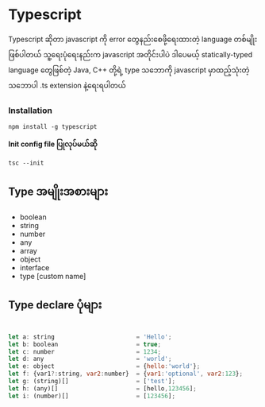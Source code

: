 # Typescript

Typescript ဆိုတာ javascript ကို error တွေနည်းစေဖို့ရေးထားတဲ့ language တစ်မျိုးဖြစ်ပါတယ် သူ့ရေးပုံရေးနည်းက javascript အတိုင်းပါပဲ
ဒါပေမယ့် statically-typed language တွေဖြစ်တဲ့ Java, C++ တို့ရဲ့ type သဘောကို javascript မှာထည့်သုံးတဲ့သဘောပါ 
.ts extension နဲ့ရေးရပါတယ် 


### Installation

```
npm install -g typescript
``` 

**Init config file ပြုလုပ်မယ်ဆို**

```
tsc --init
```

## Type အမျိုးအစားများ

- boolean
- string
- number
- any
- array
- object
- interface
- type [custom name]


## Type declare ပုံများ  

```javascript

let a: string                       = 'Hello';
let b: boolean                      = true;
let c: number                       = 1234;
let d: any                          = 'world';
let e: object                       = {hello:'world'};
let f: {var1?:string, var2:number}  = {var1:'optional', var2:123};
let g: (string)[]                   = ['test'];
let h: (any)[]                      = [hello,123456];
let i: (number)[]                   = [123456];

```

